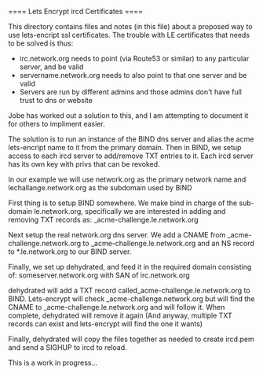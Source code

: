 ==== Lets Encrypt ircd Certificates ====

This directory contains files and notes (in this file) about a proposed
way to use lets-encript ssl certificates. The trouble with LE certificates
that needs to be solved is thus:

  * irc.network.org needs to point (via Route53 or similar) to any
  particular server, and be valid
  * servername.network.org needs to also point to that one server 
  and be valid
  * Servers are run by different admins and those admins don't have
  full trust to dns or website

Jobe has worked out a solution to this, and I am attempting to document
it for others to impliment easier.

The solution is to run an instance of the BIND dns server and
alias the acme lets-encript name to it from the primary domain.
Then in BIND, we setup access to each ircd server to add/remove TXT
entries to it. Each ircd server has its own key with privs that can
be revoked.

In our example we will use network.org as the primary network name
and lechallange.network.org as the subdomain used by BIND

First thing is to setup BIND somewhere. We make bind in charge of
the sub-domain le.network.org, specifically we are interested in adding 
and removing TXT records as: _acme-challenge.le.network.org

Next setup the real network.org dns server. We add a CNAME from 
_acme-challenge.network.org to _acme-challenge.le.network.org and an 
NS record to *.le.network.org to our BIND server.

Finally, we set up dehydrated, and feed it in the required domain
consisting of: someserver.network.org with SAN of irc.network.org

dehydrated will add a TXT record called_acme-challenge.le.network.org
to BIND.  Lets-encrypt will check _acme-challenge.network.org but will find
the CNAME to _acme-challenge.le.network.org and will follow it. When
complete, dehydrated will remove it again (And anyway, multiple TXT records
can exist and lets-encrypt will find the one it wants)

Finally, dehydrated will copy the files together as needed to create ircd.pem
and send a SIGHUP to ircd to reload.

This is a work in progress...


